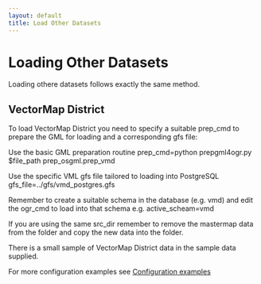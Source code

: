 ```yaml
---
layout: default
title: Load Other Datasets
--- 
```

# Loading Other Datasets #

Loading othere datasets follows exactly the same method.

## VectorMap District ##

To load VectorMap District you need to specify a suitable prep_cmd to prepare the GML for loading and a corresponding gfs file:

Use the basic GML preparation routine
prep_cmd=python prepgml4ogr.py $file_path prep_osgml.prep_vmd

Use the specific VML gfs file tailored to loading into PostgreSQL
gfs_file=../gfs/vmd_postgres.gfs

Remember to create a suitable schema in the database (e.g. vmd) and edit the ogr_cmd to load into that schema e.g. active_scheam=vmd

If you are using the same src_dir remember to remove the mastermap data from the folder and copy the new data into the folder.

There is a small sample of VectorMap District data in the sample data supplied.

For more configuration examples see [Configuration examples](https://github.com/AstunTechnology/Loader/wiki/Configuration-examples)
